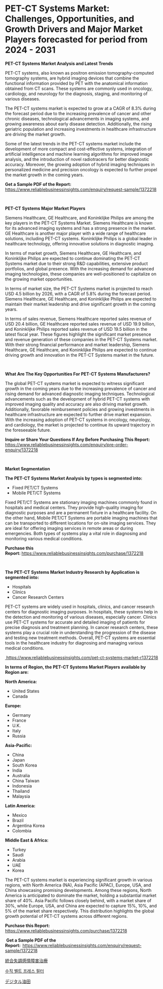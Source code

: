 <p><h1>PET-CT Systems Market: Challenges, Opportunities, and Growth Drivers and Major Market Players forecasted for period from 2024 - 2031</h1></p><p><strong>PET-CT Systems Market Analysis and Latest Trends</strong></p>
<p><p>PET-CT systems, also known as positron emission tomography-computed tomography systems, are hybrid imaging devices that combine the functional information provided by PET with the anatomical information obtained from CT scans. These systems are commonly used in oncology, cardiology, and neurology for the diagnosis, staging, and monitoring of various diseases.</p><p>The PET-CT systems market is expected to grow at a CAGR of 8.3% during the forecast period due to the increasing prevalence of cancer and other chronic diseases, technological advancements in imaging systems, and growing awareness about early disease detection. Additionally, the rising geriatric population and increasing investments in healthcare infrastructure are driving the market growth.</p><p>Some of the latest trends in the PET-CT systems market include the development of more compact and cost-effective systems, integration of artificial intelligence and machine learning algorithms for improved image analysis, and the introduction of novel radiotracers for better diagnostic accuracy. Moreover, the growing adoption of hybrid imaging techniques in personalized medicine and precision oncology is expected to further propel the market growth in the coming years.</p></p>
<p><strong>Get a Sample PDF of the Report:&nbsp;</strong> <a href="https://www.reliablebusinessinsights.com/enquiry/request-sample/1372218">https://www.reliablebusinessinsights.com/enquiry/request-sample/1372218</a></p>
<p>&nbsp;</p>
<p><strong>PET-CT Systems Major Market Players</strong></p>
<p><p>Siemens Healthcare, GE Healthcare, and Koninklijke Philips are among the key players in the PET-CT Systems Market. Siemens Healthcare is known for its advanced imaging systems and has a strong presence in the market. GE Healthcare is another major player with a wide range of healthcare solutions, including PET-CT systems. Koninklijke Philips is a global leader in healthcare technology, offering innovative solutions in diagnostic imaging.</p><p>In terms of market growth, Siemens Healthcare, GE Healthcare, and Koninklijke Philips are expected to continue dominating the PET-CT Systems market due to their strong R&D capabilities, extensive product portfolios, and global presence. With the increasing demand for advanced imaging technologies, these companies are well-positioned to capitalize on the growing market opportunities.</p><p>In terms of market size, the PET-CT Systems market is projected to reach USD 4.5 billion by 2026, with a CAGR of 5.8% during the forecast period. Siemens Healthcare, GE Healthcare, and Koninklijke Philips are expected to maintain their market leadership and drive significant growth in the coming years.</p><p>In terms of sales revenue, Siemens Healthcare reported sales revenue of USD 20.4 billion, GE Healthcare reported sales revenue of USD 19.9 billion, and Koninklijke Philips reported sales revenue of USD 19.5 billion in the latest fiscal year. These figures highlight the significant market presence and revenue generation of these companies in the PET-CT Systems market. With their strong financial performance and market leadership, Siemens Healthcare, GE Healthcare, and Koninklijke Philips are expected to continue driving growth and innovation in the PET-CT Systems market in the future.</p></p>
<p>&nbsp;</p>
<p><strong>What Are The Key Opportunities For PET-CT Systems Manufacturers?</strong></p>
<p><p>The global PET-CT systems market is expected to witness significant growth in the coming years due to the increasing prevalence of cancer and rising demand for advanced diagnostic imaging techniques. Technological advancements such as the development of hybrid PET-CT systems with improved imaging quality and accuracy are also driving market growth. Additionally, favorable reimbursement policies and growing investments in healthcare infrastructure are expected to further drive market expansion. With the increasing adoption of PET-CT systems in oncology, neurology, and cardiology, the market is projected to continue its upward trajectory in the foreseeable future.</p></p>
<p><strong>Inquire or Share Your Questions If Any Before Purchasing This Report:</strong> <a href="https://www.reliablebusinessinsights.com/enquiry/pre-order-enquiry/1372218">https://www.reliablebusinessinsights.com/enquiry/pre-order-enquiry/1372218</a></p>
<p>&nbsp;</p>
<p><strong>Market Segmentation</strong></p>
<p><strong>The PET-CT Systems Market Analysis by types is segmented into:</strong></p>
<p><ul><li>Fixed PET/CT Systems</li><li>Mobile PET/CT Systems</li></ul></p>
<p><p>Fixed PET/CT Systems are stationary imaging machines commonly found in hospitals and medical centers. They provide high-quality imaging for diagnostic purposes and are a permanent fixture in a healthcare facility. On the other hand, Mobile PET/CT Systems are portable imaging machines that can be transported to different locations for on-site imaging services. They are ideal for offering imaging services in remote areas or during emergencies. Both types of systems play a vital role in diagnosing and monitoring various medical conditions.</p></p>
<p><strong>Purchase this Report:&nbsp;</strong><a href="https://www.reliablebusinessinsights.com/purchase/1372218">https://www.reliablebusinessinsights.com/purchase/1372218</a></p>
<p>&nbsp;</p>
<p><strong>The PET-CT Systems Market Industry Research by Application is segmented into:</strong></p>
<p><ul><li>Hospitals</li><li>Clinics</li><li>Cancer Research Centers</li></ul></p>
<p><p>PET-CT systems are widely used in hospitals, clinics, and cancer research centers for diagnostic imaging purposes. In hospitals, these systems help in the detection and monitoring of various diseases, especially cancer. Clinics use PET-CT systems for accurate and detailed imaging of patients for precise diagnosis and treatment planning. In cancer research centers, these systems play a crucial role in understanding the progression of the disease and testing new treatment methods. Overall, PET-CT systems are essential tools in the healthcare industry for diagnosing and managing various medical conditions.</p></p>
<p><a href="https://www.reliablebusinessinsights.com/pet-ct-systems-market-r1372218">&nbsp;https://www.reliablebusinessinsights.com/pet-ct-systems-market-r1372218</a></p>
<p><strong>In terms of Region, the PET-CT Systems Market Players available by Region are:</strong></p>
<p>
    <p> <strong> North America: </strong>
        <ul>
            <li>United States</li>
            <li>Canada</li>
        </ul>
        </p> 
    <p> <strong> Europe: </strong>
        <ul>
            <li>Germany</li>
            <li>France</li>
            <li>U.K.</li>
            <li>Italy</li>
            <li>Russia</li>
        </ul>
        </p> 
    <p> <strong> Asia-Pacific: </strong>
        <ul>
            <li>China</li>
            <li>Japan</li>
            <li>South Korea</li>
            <li>India</li>
            <li>Australia</li>
            <li>China Taiwan</li>
            <li>Indonesia</li>
            <li>Thailand</li>
            <li>Malaysia</li>
        </ul>
        </p> 
    <p> <strong> Latin America: </strong>
        <ul>
            <li>Mexico</li>
            <li>Brazil</li>
            <li>Argentina Korea</li>
            <li>Colombia</li>
        </ul>
        </p> 
    <p> <strong> Middle East & Africa: </strong>
        <ul>
            <li>Turkey</li>
            <li>Saudi</li>
            <li>Arabia</li>
            <li>UAE</li>
            <li>Korea</li>
        </ul>
    </p>
    </p>
<p><p>The PET-CT systems market is experiencing significant growth in various regions, with North America (NA), Asia Pacific (APAC), Europe, USA, and China showcasing promising developments. Among these regions, North America is anticipated to dominate the market, holding a substantial market share of 40%. Asia Pacific follows closely behind, with a market share of 30%, while Europe, USA, and China are expected to capture 15%, 10%, and 5% of the market share respectively. This distribution highlights the global growth potential of PET-CT systems across different regions.</p></p>
<p><strong>Purchase this Report: </strong><a href="https://www.reliablebusinessinsights.com/purchase/1372218">https://www.reliablebusinessinsights.com/purchase/1372218</a></p>
<p>&nbsp;<strong>Get a Sample PDF of the Report:&nbsp;&nbsp;</strong><a href="https://www.reliablebusinessinsights.com/enquiry/request-sample/1372218">https://www.reliablebusinessinsights.com/enquiry/request-sample/1372218</a></p>
<p><strong></strong></p>
<p><p><a href="https://medium.com/@chrispbacon162023/%E7%B5%B1%E5%90%88%E5%A4%B1%E8%AA%BF%E7%97%87%E6%B2%BB%E7%99%82%E5%B8%82%E5%A0%B4-%E3%82%BF%E3%82%A4%E3%83%97-%E3%82%A2%E3%83%97%E3%83%AA%E3%82%B1%E3%83%BC%E3%82%B7%E3%83%A7%E3%83%B3-%E3%81%8A%E3%82%88%E3%81%B3%E5%9C%B0%E7%90%86%E3%81%AB%E3%82%88%E3%82%8B%E5%8C%85%E6%8B%AC%E7%9A%84%E8%A9%95%E4%BE%A1-d6a95d05d3d2">統合失調感情障害治療</a></p><p><a href="https://medium.com/@kylevasquez266/%EC%88%98%EC%A7%81-%EB%B2%A8%ED%8A%B8-%ED%94%84%EB%A0%88%EC%8A%A4-%ED%95%84%ED%84%B0-%EC%8B%9C%EC%9E%A5-%EA%B7%9C%EB%AA%A8%EB%8A%94-%EA%B8%80%EB%A1%9C%EB%B2%8C-%EC%82%B0%EC%97%85%EC%97%90%EC%84%9C-%EC%B5%9C%EC%A0%81%EC%9D%98-%EB%A7%88%EC%BC%80%ED%8C%85-%EC%B1%84%EB%84%90%EC%9D%84-%EB%B3%B4%EC%97%AC%EC%A4%8D%EB%8B%88%EB%8B%A4-e1899f62868b">수직 벨트 프레스 필터</a></p><p><a href="https://medium.com/@dixiegrimes2023/%E3%83%87%E3%82%B8%E3%82%BF%E3%83%AB%E3%82%AA%E3%82%A4%E3%83%AB%E3%83%95%E3%82%A3%E3%83%BC%E3%83%AB%E3%83%89%E5%B8%82%E5%A0%B4%E3%81%AF%E5%B8%82%E5%A0%B4%E3%82%B7%E3%82%A7%E3%82%A2-%E5%B8%82%E5%A0%B4%E5%8B%95%E5%90%91-%E5%B8%82%E5%A0%B4%E6%88%90%E9%95%B7%E3%81%AB%E9%96%A2%E3%81%99%E3%82%8B%E6%83%85%E5%A0%B1%E3%82%92%E6%8F%90%E4%BE%9B%E3%81%97%E3%81%BE%E3%81%99-f896d323239c">デジタル油田</a></p></p>